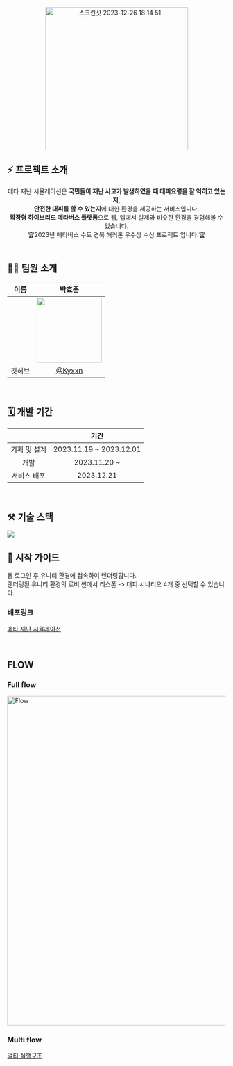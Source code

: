 <div>

  <div align="center">
      <img width="329" alt="스크린샷 2023-12-26 18 14 51" src="https://github.com/Kyxxn/React_Metaverse/assets/129862357/f982eb8e-7665-40eb-8f95-b55bb0bdbd6b">
  </div>

## ⚡️ 프로젝트 소개

<div align="center">
  <div>메타 재난 시뮬레이션은 <b>국민들이 재난 사고가 발생하였을 때 대피요령을 잘 익히고 있는지,<br> 안전한 대피를 할 수 있는지</b>에 대한 환경을 제공하는 서비스입니다.</div>
  <div><b>확장형 하이브리드 메타버스 플랫폼</b>으로 웹, 앱에서 실제와 비슷한 환경을 경험해볼 수 있습니다.</div>
  <div>🏆2023년 메타버스 수도 경북 해커톤 우수상 수상 프로젝트 입니다.🏆</div>
</div>
<br>

<!-- ## 🪄 배포 주소 --> 
<!-- 배포 주소 작성 -->

## 🧑‍💻 팀원 소개


| 이름 |  박효준  |
| :------------: | :------------: |
|  | <img src="https://github.com/Kyxxn/React_Metaverse/assets/129862357/440e93ab-233b-47ef-9637-a4515d13d915" width="150"/> |
| 깃허브 | [@Kyxxn](https://github.com/Kyxxn) |

<br>

## 🗓️ 개발 기간

||기간|
|:---:|:---:|
|기획 및 설계|2023.11.19 ~ 2023.12.01|
|개발|2023.11.20 ~ |
|서비스 배포|2023.12.21|

<br>

## ⚒️ 기술 스택
<img src="https://img.shields.io/badge/Unity-000000?style=for-the-badge&logo=unity&logoColor=white">

<br>

## 🏃 시작 가이드

<!-- ### 요구 사항
누군가 clone해서 실행하려고 할 때 필요한 요구사항 및 버전 기재 
1. Node.js
2. Npm 
<br> -->
웹 로그인 후 유니티 환경에 접속하여 렌더링합니다.
<br>
렌더링된 유니티 환경의 로비 씬에서 리스폰 -> 대피 시나리오 4개 중 선택할 수 있습니다.

### 배포링크

[메타 재난 시뮬레이션](http://3.36.87.32:3000/)  

<br>

## FLOW
### Full flow
<img width="758" alt="Flow" src="https://github.com/Kyxxn/React_Metaverse/assets/129862357/d83d230b-169d-4e28-97d9-991557dd63b8">

### Multi flow

[멀티 실행구조](https://github.com/Kyxxn/React_Metaverse/assets/129862357/8e81d46d-bbc0-4971-9702-78d3eca5a154)
